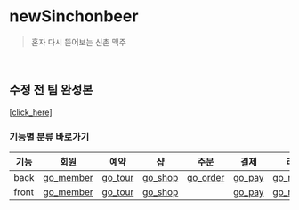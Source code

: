 # newSinchonbeer
> 혼자 다시 뜯어보는 신촌 맥주
<br>

## 수정 전 팀 완성본
[[click_here]](https://github.com/seongdeokjo/sinchonbeer-bitcamp-finished)

### 기능별 분류 바로가기

기능 | 회원 | 예약 | 샵 | 주문 | 결제 | 리뷰 | 마이 페이지
---- | ---- | ---- | ---- | ---- | ---- | ---- | ---- |
back |[go_member](https://github.com/seongdeokjo/newSinchonbeer/tree/main/SinchonBeerCopy/src/main/java/com/bitcamp/sc/member) | [go_tour](https://github.com/seongdeokjo/newSinchonbeer/tree/main/SinchonBeerCopy/src/main/java/com/bitcamp/sc/tour)|  [go_shop](https://github.com/seongdeokjo/newSinchonbeer/tree/main/SinchonBeerCopy/src/main/java/com/bitcamp/sc/shop) | [go_order](https://github.com/seongdeokjo/newSinchonbeer/tree/main/SinchonBeerCopy/src/main/java/com/bitcamp/sc/order) |  [go_pay](https://github.com/seongdeokjo/newSinchonbeer/tree/main/SinchonBeerCopy/src/main/java/com/bitcamp/sc/pay) | [go_review](https://github.com/seongdeokjo/newSinchonbeer/tree/main/SinchonBeerCopy/src/main/java/com/bitcamp/sc/review) |  [go_mypage](https://github.com/seongdeokjo/newSinchonbeer/tree/main/SinchonBeerCopy/src/main/java/com/bitcamp/sc/mypage)
front | [go_member](https://github.com/seongdeokjo/newSinchonbeer/tree/main/SinchonBeerCopy/src/main/resources/templates/member) | [go_tour](https://github.com/seongdeokjo/newSinchonbeer/tree/main/SinchonBeerCopy/src/main/resources/templates/tour) | [go_shop](https://github.com/seongdeokjo/newSinchonbeer/tree/main/SinchonBeerCopy/src/main/resources/templates/shop) | | [go_pay](https://github.com/seongdeokjo/newSinchonbeer/tree/main/SinchonBeerCopy/src/main/resources/templates/pay) |  [go_review](https://github.com/seongdeokjo/newSinchonbeer/tree/main/SinchonBeerCopy/src/main/resources/templates/review) |  [go_mypage](https://github.com/seongdeokjo/newSinchonbeer/tree/main/SinchonBeerCopy/src/main/resources/templates/mypage)
